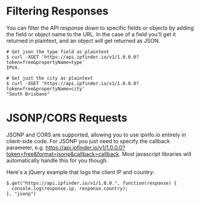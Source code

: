 # Filtering Responses
You can filter the API response down to specific fields or objects by adding the field or object name to the URL. In the case of a field you'll get it returned in plaintext, and an object will get returned as JSON.
```
# Get json the type field as plaintext
$ curl -XGET 'https://api.ipfinder.io/v1/1.0.0.0?token=free&propertyName=type'
IPV4.

# Get just the city as plaintext
$ curl -XGET 'https://api.ipfinder.io/v1/1.0.0.0?token=free&propertyName=city'
"South Brisbane"
```

# JSONP/CORS Requests
JSONP and CORS are supported, allowing you to use ipinfo.io entirely in client-side code. For JSONP you just need to specify the callback parameter, e.g. https://api.ipfinder.io/v1/1.0.0.0?token=free&format=jsonp&callback=callback. Most javascript libraries will automatically handle this for you though.

Here's a jQuery example that logs the client IP and country:
```
$.get("https://api.ipfinder.io/v1/1.0.0.", function(response) {
  console.log(response.ip, response.country);
}, "jsonp")
```
